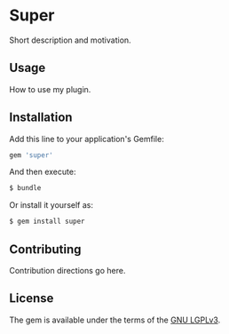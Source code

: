 # Super
Short description and motivation.

## Usage
How to use my plugin.

## Installation
Add this line to your application's Gemfile:

```ruby
gem 'super'
```

And then execute:
```bash
$ bundle
```

Or install it yourself as:
```bash
$ gem install super
```

## Contributing
Contribution directions go here.

## License
The gem is available under the terms of the [GNU LGPLv3](./LICENSE).
